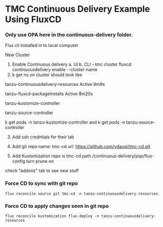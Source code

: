 # TMC Continuous Delivery Example Using FluxCD

### Only use OPA here in the continuous-delivery folder.

Flux cli installed in to local computer 

New Cluster
1.  Enable Continuous delivery
    a. UI
    b. CLI - tmc cluster fluxcd continuousdelivery enable --cluster-name <cluster name>
2. k get ns on cluster should look like

tanzu-continuousdelivery-resources   Active   9m9s

tanzu-fluxcd-packageinstalls         Active   8m20s

tanzu-kustomize-controller 

tanzu-source-controller

k get pods -n tanzu-kustomize-controller
and
k get pods -n tanzu-source-controller

3. Add ssh credntials for their lab

4. Add git repo
name: tmc-cd
url: https://github.com/ydaoqi/tmc-cd.git

5. Add Kustomization
repo is tmc-cd 
path /continuous-delivery/psp/flux-config
turn prune on

check "addons" tab to see new stuff

<find the logs way to watch>

### Force CD to sync with git repo
```
flux reconcile source git tmc-cd -n tanzu-continuousdelivery-resources
```
### Force CD to apply changes seen in git repo
```
flux reconcile kustomization flux-deploy -n tanzu-continuousdelivery-resources
```
